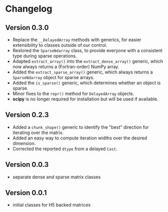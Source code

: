 # Changelog

## Version 0.3.0

- Replace the `__DelayedArray` methods with generics, for easier extensibility to classes outside of our control.
- Restored the `SparseNdarray` class, to provide everyone with a consistent type during sparse operations.
- Adapted `extract_array()` into the `extract_dense_array()` generic, which now always returns a (Fortran-order) NumPy array.
- Added the `extract_sparse_array()` generic, which always returns a `SparseNdarray` object for sparse arrays.
- Added the `is_sparse()` generic, which determines whether an object is sparse.
- Minor fixes to the `repr()` method for `DelayedArray` objects.
- **scipy** is no longer required for installation but will be used if available.

## Version 0.2.3

- Added a `chunk_shape()` generic to identify the "best" direction for iterating over the matrix.
- Added an easy way to compute iteration widths over the desired dimension.
- Corrected the reported `dtype` from a delayed `Cast`.

## Version 0.0.3

- separate dense and sparse matrix classes

## Version 0.0.1

- initial classes for H5 backed matrices

